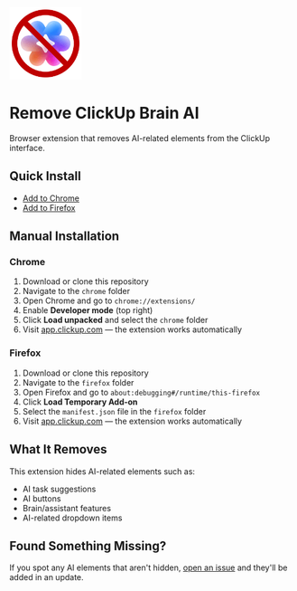 ![Remove ClickUp Brain AI](https://github.com/0yz/remove-clickup-brain/blob/main/chrome/icon128.png?raw=true)

# Remove ClickUp Brain AI

Browser extension that removes AI-related elements from the ClickUp interface.

## Quick Install

- [Add to Chrome](#)
- [Add to Firefox](#)

## Manual Installation

### Chrome

1. Download or clone this repository
2. Navigate to the `chrome` folder
3. Open Chrome and go to `chrome://extensions/`
4. Enable **Developer mode** (top right)
5. Click **Load unpacked** and select the `chrome` folder
6. Visit [app.clickup.com](https://app.clickup.com) — the extension works automatically

### Firefox

1. Download or clone this repository
2. Navigate to the `firefox` folder
3. Open Firefox and go to `about:debugging#/runtime/this-firefox`
4. Click **Load Temporary Add-on**
5. Select the `manifest.json` file in the `firefox` folder
6. Visit [app.clickup.com](https://app.clickup.com) — the extension works automatically

## What It Removes

This extension hides AI-related elements such as:

- AI task suggestions
- AI buttons
- Brain/assistant features
- AI-related dropdown items

## Found Something Missing?

If you spot any AI elements that aren't hidden, [open an issue](https://github.com/0yz/remove-clickup-brain/issues) and they'll be added in an update.
